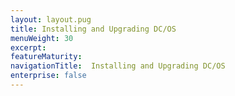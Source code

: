 ```yaml
---
layout: layout.pug
title: Installing and Upgrading DC/OS
menuWeight: 30
excerpt:
featureMaturity:
navigationTitle:  Installing and Upgrading DC/OS
enterprise: false
---
```

